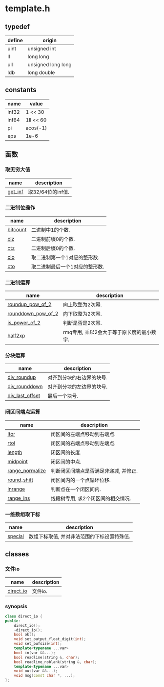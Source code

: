 # template.h

## typedef

| define | origin             |
| ------ | ------------------ |
| uint   | unsigned int       |
| ll     | long long          |
| ull    | unsigned long long |
| ldb    | long double        |

## constants

| name  | value       |
| ----- | ----------- |
| inf32 | 1 << 30     |
| inf64 | 1ll << 60   |
| pi    | acos\(\-1\) |
| eps   | 1e\-6       |

## 函数

### 取无穷大值

| name         | description        |
| ------------ | ------------------ |
| [get\_inf](detail/function/get_inf.md) | 取32/64位的inf值. |

### 二进制位操作

| name         | description                     |
| ------------ | ------------------------------- |
| [bitcount](detail/function/bitcount.md) | 二进制中1的个数.               |
| [clz](detail/function/clz.md)      | 二进制前缀0的个数.             |
| [ctz](detail/function/ctz.md)      | 二进制后缀0的个数.             |
| [clo](detail/function/clo.md)      | 取二进制第一个1对应的整形数.   |
| [cto](detail/function/cto.md)      | 取二进制最后一个1对应的整形数. |

### 二进制运算

| name                                                         | description                               |
| ------------------------------------------------------------ | ----------------------------------------- |
| [roundup\_pow\_of\_2](detail/function/roundup_pow_of_2.md)   | 向上取整为2次幂.                          |
| [rounddown\_pow\_of\_2](detail/function/rounddown_pow_of_2.md) | 向下取整为2次幂.                          |
| [is\_power\_of\_2](detail/function/is_power_of_2.md)         | 判断是否是2次幂.                          |
| [half2xp](detail/function/half2xp.md)                        | rmq专用, 乘以2会大于等于原长度的最小数字. |

### 分块运算

| name                  | description                |
| --------------------- | -------------------------- |
| [div\_roundup](detail/function/div_roundup.md)      | 对齐到分块的右边界的块号. |
| [div\_rounddown](detail/function/div_rounddown.md)    | 对齐到分块的左边界的块号. |
| [div\_last\_offset](detail/function/div_last_offset.md) | 最后一个块号.             |

### 闭区间端点运算

| name                 | description                          |
| -------------------- | ------------------------------------ |
| [ltor](detail/function/ltor.md)             | 闭区间的左端点移动到右端点.   |
| [rtol](detail/function/rtol.md)             | 闭区间的右端点移动到左端点.             |
| [length](detail/function/length.md)           | 闭区间的长度.             |
| [midpoint](detail/function/midpoint.md)         | 闭区间的中点.                 |
| [range\_normalize](detail/function/range_normalize.md) | 判断闭区间端点是否满足非递减, 并修正. |
| [round\_shift](detail/function/round_shift.md)     | 闭区间内的一个点循环位移.            |
| [inrange](detail/function/inrange.md)          | 判断点在一个闭区间内.                |
| [range\_ins](detail/function/range_ins.md)       | 线段树专用, 求2个闭区间的相交情况.   |

### 一维数组取下标

| name        | description                                  |
| ----------- | -------------------------------------------- |
| [special](detail/function/special.md) | 数组下标取值, 并对非法范围的下标设置特殊值. |

## classes

### 文件io

| name                                             | description |
| ------------------------------------------------ | ----------- |
| [direct\_io](detail/classes/direct_io/readme.md) | 文件io. |

### synopsis

```c++
class direct_io {
public:
    direct_io();
    ~direct_io();
    bool ok();
    void set_output_float_digit(int);
    void set_bufsize(int);
    template<typename ...var>
    bool in(var &&...);
    bool readline(string &, char);
    bool readline_noblank(string &, char);
    template<typename ...var>
    void out(var &&...);
    void msg(const char *, ...);
};
```